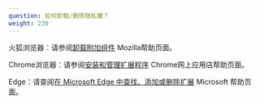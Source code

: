 ```yaml
---
question: 如何卸载/删除隐私獾？
weight: 230
---
```


火狐浏览器：请参阅[卸载附加组件](https://support.mozilla.org/zh-CN/kb/%E5%8D%B8%E8%BD%BD%E9%99%84%E5%8A%A0%E7%BB%84%E4%BB%B6#w_jin-yong-he-shan-chu-kuo-zhan) Mozilla帮助页面。

Chrome浏览器：请参阅[安装和管理扩展程序](https://support.google.com/chrome_webstore/answer/2664769?hl=zh-Hans) Chrome网上应用店帮助页面。

Edge：请查阅[在 Microsoft Edge 中查找、添加或删除扩展](https://support.microsoft.com/zh-cn/microsoft-edge/%E5%9C%A8-microsoft-edge-%E4%B8%AD%E6%9F%A5%E6%89%BE-%E6%B7%BB%E5%8A%A0%E6%88%96%E5%88%A0%E9%99%A4%E6%89%A9%E5%B1%95-f3522273-d067-7435-6a9d-fdb99213e9a8) Microsoft 帮助页面。
